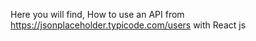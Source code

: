 Here you will find, How to use an API from https://jsonplaceholder.typicode.com/users with React js

